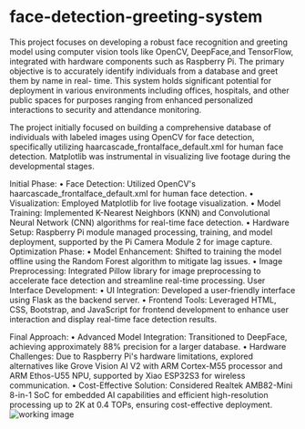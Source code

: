 # face-detection-greeting-system
This project focuses on developing a robust face recognition and greeting model
using computer vision tools like OpenCV, DeepFace,and TensorFlow, integrated
with hardware components such as Raspberry Pi. The primary objective is to
accurately identify individuals from a database and greet them by name in real-
time. This system holds significant potential for deployment in various
environments including offices, hospitals, and other public spaces for purposes
ranging from enhanced personalized interactions to security and attendance
monitoring.

The project initially focused on building a comprehensive database of individuals
with labeled images using OpenCV for face detection, specifically utilizing
haarcascade_frontalface_default.xml for human face detection. Matplotlib was
instrumental in visualizing live footage during the developmental stages.

Initial Phase:
• Face Detection: Utilized OpenCV's haarcascade_frontalface_default.xml for
human face detection.
• Visualization: Employed Matplotlib for live footage visualization.
• Model Training: Implemented K-Nearest Neighbors (KNN) and
Convolutional Neural Network (CNN) algorithms for real-time face detection.
• Hardware Setup: Raspberry Pi module managed processing, training, and
model deployment, supported by the Pi Camera Module 2 for image
capture.
Optimization Phase:
• Model Enhancement: Shifted to training the model offline using the
Random Forest algorithm to mitigate lag issues.
• Image Preprocessing: Integrated Pillow library for image preprocessing to
accelerate face detection and streamline real-time processing.
User Interface Development:
• UI Integration: Developed a user-friendly interface using Flask as the
backend server.
• Frontend Tools: Leveraged HTML, CSS, Bootstrap, and JavaScript for
frontend development to enhance user interaction and display real-time
face detection results.


Final Approach:
• Advanced Model Integration: Transitioned to DeepFace, achieving
approximately 88% precision for a larger database.
• Hardware Challenges: Due to Raspberry Pi's hardware limitations,
explored alternatives like Grove Vision AI V2 with ARM Cortex-M55
processor and ARM Ethos-U55 NPU, supported by Xiao ESP32S3 for
wireless communication.
• Cost-Effective Solution: Considered Realtek AMB82-Mini 8-in-1 SoC for
embedded AI capabilities and efficient high-resolution processing up to 2K
at 0.4 TOPs, ensuring cost-effective deployment.
![working image ](https://drive.google.com/file/d/130QlZ7k54KVPOn9EQVeMzseePtdXGlHy/view?usp=sharing)



